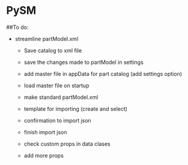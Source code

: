 # PySM
##To do:
- streamline partModel.xml
  - Save catalog to xml file
  - save the changes made to partModel in settings
  - add master file in appData for part catalog (add settings option)
  - load master file on startup


  - make standard partModel.xml
  - template for importing (create and select)
  - confirmation to import json
  - finish import json
  - check custom props in data clases
  - add more props
